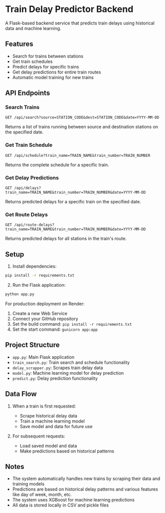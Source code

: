 # Train Delay Predictor Backend

A Flask-based backend service that predicts train delays using historical data and machine learning.

## Features

- Search for trains between stations
- Get train schedules
- Predict delays for specific trains
- Get delay predictions for entire train routes
- Automatic model training for new trains

## API Endpoints

### Search Trains
```
GET /api/search?source=STATION_CODE&dest=STATION_CODE&date=YYYY-MM-DD
```
Returns a list of trains running between source and destination stations on the specified date.

### Get Train Schedule
```
GET /api/schedule?train_name=TRAIN_NAME&train_number=TRAIN_NUMBER
```
Returns the complete schedule for a specific train.

### Get Delay Predictions
```
GET /api/delays?train_name=TRAIN_NAME&train_number=TRAIN_NUMBER&date=YYYY-MM-DD
```
Returns predicted delays for a specific train on the specified date.

### Get Route Delays
```
GET /api/route-delays?train_name=TRAIN_NAME&train_number=TRAIN_NUMBER&date=YYYY-MM-DD
```
Returns predicted delays for all stations in the train's route.

## Setup

1. Install dependencies:
```bash
pip install -r requirements.txt
```

2. Run the Flask application:
```bash
python app.py
```

For production deployment on Render:
1. Create a new Web Service
2. Connect your GitHub repository
3. Set the build command: `pip install -r requirements.txt`
4. Set the start command: `gunicorn app:app`

## Project Structure

- `app.py`: Main Flask application
- `train_search.py`: Train search and schedule functionality
- `delay_scrapper.py`: Scrapes train delay data
- `model.py`: Machine learning model for delay prediction
- `predict.py`: Delay prediction functionality

## Data Flow

1. When a train is first requested:
   - Scrape historical delay data
   - Train a machine learning model
   - Save model and data for future use

2. For subsequent requests:
   - Load saved model and data
   - Make predictions based on historical patterns

## Notes

- The system automatically handles new trains by scraping their data and training models
- Predictions are based on historical delay patterns and various features like day of week, month, etc.
- The system uses XGBoost for machine learning predictions
- All data is stored locally in CSV and pickle files 